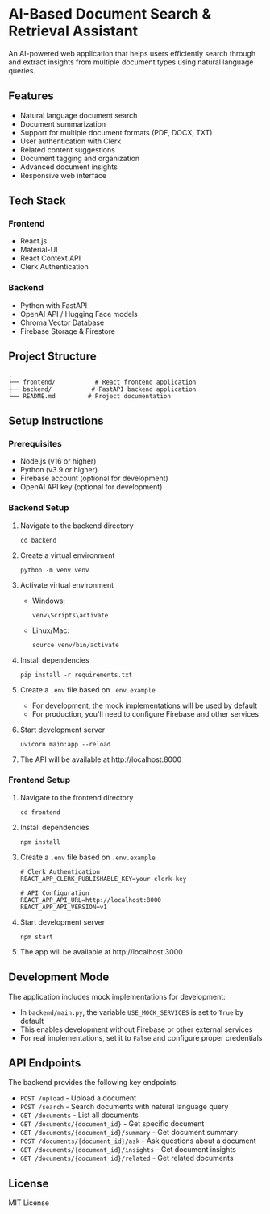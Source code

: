 # AI-Based Document Search & Retrieval Assistant

An AI-powered web application that helps users efficiently search through and extract insights from multiple document types using natural language queries.

## Features

- Natural language document search
- Document summarization
- Support for multiple document formats (PDF, DOCX, TXT)
- User authentication with Clerk
- Related content suggestions
- Document tagging and organization
- Advanced document insights
- Responsive web interface

## Tech Stack

### Frontend
- React.js
- Material-UI
- React Context API
- Clerk Authentication

### Backend
- Python with FastAPI
- OpenAI API / Hugging Face models
- Chroma Vector Database
- Firebase Storage & Firestore

## Project Structure

```
.
├── frontend/           # React frontend application
├── backend/           # FastAPI backend application
└── README.md         # Project documentation
```

## Setup Instructions

### Prerequisites
- Node.js (v16 or higher)
- Python (v3.9 or higher)
- Firebase account (optional for development)
- OpenAI API key (optional for development)

### Backend Setup
1. Navigate to the backend directory
   ```
   cd backend
   ```

2. Create a virtual environment
   ```
   python -m venv venv
   ```

3. Activate virtual environment
   - Windows:
     ```
     venv\Scripts\activate
     ```
   - Linux/Mac:
     ```
     source venv/bin/activate
     ```

4. Install dependencies
   ```
   pip install -r requirements.txt
   ```

5. Create a `.env` file based on `.env.example`
   - For development, the mock implementations will be used by default
   - For production, you'll need to configure Firebase and other services

6. Start development server
   ```
   uvicorn main:app --reload
   ```
   
7. The API will be available at http://localhost:8000

### Frontend Setup
1. Navigate to the frontend directory
   ```
   cd frontend
   ```

2. Install dependencies
   ```
   npm install
   ```

3. Create a `.env` file based on `.env.example`
   ```
   # Clerk Authentication
   REACT_APP_CLERK_PUBLISHABLE_KEY=your-clerk-key

   # API Configuration
   REACT_APP_API_URL=http://localhost:8000
   REACT_APP_API_VERSION=v1
   ```

4. Start development server
   ```
   npm start
   ```

5. The app will be available at http://localhost:3000

## Development Mode

The application includes mock implementations for development:

- In `backend/main.py`, the variable `USE_MOCK_SERVICES` is set to `True` by default
- This enables development without Firebase or other external services
- For real implementations, set it to `False` and configure proper credentials

## API Endpoints

The backend provides the following key endpoints:

- `POST /upload` - Upload a document
- `POST /search` - Search documents with natural language query
- `GET /documents` - List all documents
- `GET /documents/{document_id}` - Get specific document
- `GET /documents/{document_id}/summary` - Get document summary
- `POST /documents/{document_id}/ask` - Ask questions about a document
- `GET /documents/{document_id}/insights` - Get document insights
- `GET /documents/{document_id}/related` - Get related documents

## License

MIT License 
